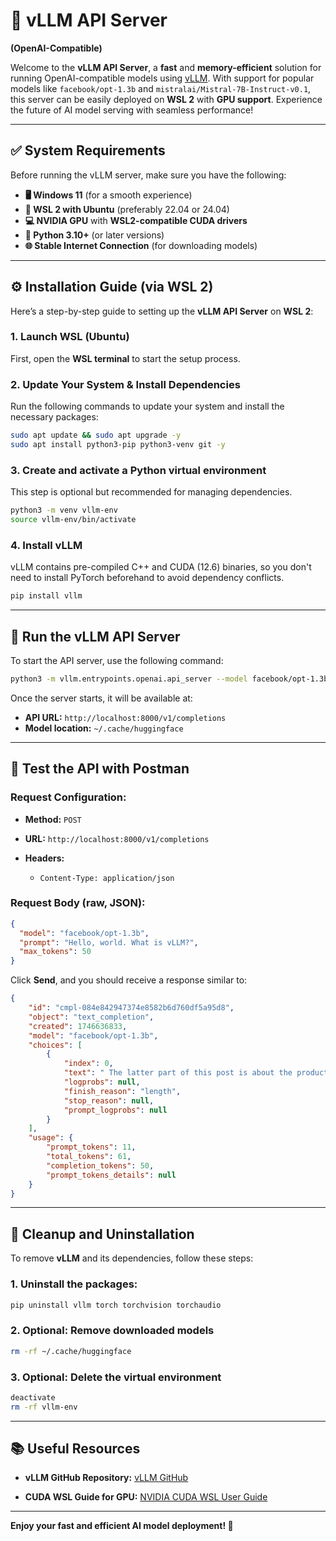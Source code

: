 # 🚀 **vLLM API Server**  
**(OpenAI-Compatible)**

Welcome to the **vLLM API Server**, a **fast** and **memory-efficient** solution for running OpenAI-compatible models using [vLLM](https://github.com/vllm-project/vllm). With support for popular models like `facebook/opt-1.3b` and `mistralai/Mistral-7B-Instruct-v0.1`, this server can be easily deployed on **WSL 2** with **GPU support**. Experience the future of AI model serving with seamless performance!

---

## ✅ **System Requirements**

Before running the vLLM server, make sure you have the following:

- **🖥️ Windows 11** (for a smooth experience)
- **🐧 WSL 2 with Ubuntu** (preferably 22.04 or 24.04)
- **💻 NVIDIA GPU** with **WSL2-compatible CUDA drivers**
- **🐍 Python 3.10+** (or later versions)
- **🌐 Stable Internet Connection** (for downloading models)

---

## ⚙️ **Installation Guide (via WSL 2)**

Here’s a step-by-step guide to setting up the **vLLM API Server** on **WSL 2**:

### 1. **Launch WSL (Ubuntu)**  
First, open the **WSL terminal** to start the setup process.

### 2. **Update Your System & Install Dependencies**  
Run the following commands to update your system and install the necessary packages:

```bash
sudo apt update && sudo apt upgrade -y
sudo apt install python3-pip python3-venv git -y
```


### 3. **Create and activate a Python virtual environment**

This step is optional but recommended for managing dependencies.

```bash
python3 -m venv vllm-env
source vllm-env/bin/activate
```

### 4. **Install vLLM**

vLLM contains pre-compiled C++ and CUDA (12.6) binaries, so you don't need to install PyTorch beforehand to avoid dependency conflicts.

```bash
pip install vllm
```

---

## 🚀 **Run the vLLM API Server**

To start the API server, use the following command:

```bash
python3 -m vllm.entrypoints.openai.api_server --model facebook/opt-1.3b
```

Once the server starts, it will be available at:

* **API URL:** `http://localhost:8000/v1/completions`
* **Model location:** `~/.cache/huggingface`

---

## 📡 **Test the API with Postman**

### Request Configuration:

* **Method:** `POST`
* **URL:** `http://localhost:8000/v1/completions`
* **Headers:**

  * `Content-Type: application/json`

### Request Body (raw, JSON):

```json
{
  "model": "facebook/opt-1.3b",
  "prompt": "Hello, world. What is vLLM?",
  "max_tokens": 50
}
```

Click **Send**, and you should receive a response similar to:

```json
{
    "id": "cmpl-084e842947374e8582b6d760df5a95d8",
    "object": "text_completion",
    "created": 1746636833,
    "model": "facebook/opt-1.3b",
    "choices": [
        {
            "index": 0,
            "text": " The latter part of this post is about the production “elegance” passed down through this blog that I learned about this summer and from which no additional explanation here is necessary. vLLM traits were originally selected in the spring, they",
            "logprobs": null,
            "finish_reason": "length",
            "stop_reason": null,
            "prompt_logprobs": null
        }
    ],
    "usage": {
        "prompt_tokens": 11,
        "total_tokens": 61,
        "completion_tokens": 50,
        "prompt_tokens_details": null
    }
}
```

---

## 🧹 **Cleanup and Uninstallation**

To remove **vLLM** and its dependencies, follow these steps:

### 1. **Uninstall the packages:**

```bash
pip uninstall vllm torch torchvision torchaudio
```

### 2. **Optional: Remove downloaded models**

```bash
rm -rf ~/.cache/huggingface
```

### 3. **Optional: Delete the virtual environment**

```bash
deactivate
rm -rf vllm-env
```

---

## 📚 **Useful Resources**

* **vLLM GitHub Repository:**
  [vLLM GitHub](https://github.com/vllm-project/vllm)

* **CUDA WSL Guide for GPU:**
  [NVIDIA CUDA WSL User Guide](https://docs.nvidia.com/cuda/wsl-user-guide/)

---

**Enjoy your fast and efficient AI model deployment! 🚀**
